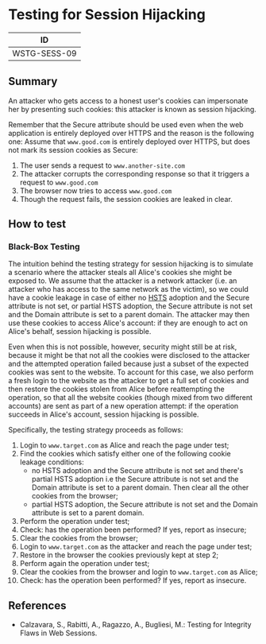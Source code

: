 # Testing for Session Hijacking

|ID          |
|------------|
|WSTG-SESS-09|

## Summary

An attacker who gets access to a honest user's cookies can impersonate her by presenting such cookies: this attacker is known as session hijacking.

Remember that the Secure attribute should be used even when the web application is entirely deployed over HTTPS and the reason is the following one:
Assume that `www.good.com` is entirely deployed over HTTPS, but does not mark its session cookies as Secure:

1. The user sends a request to `www.another-site.com`
2. The attacker corrupts the corresponding response so that it triggers a request to `www.good.com`
3. The browser now tries to access `www.good.com`
4. Though the request fails, the session cookies are leaked in clear.

## How to test

### Black-Box Testing

The intuition behind the testing strategy for session hijacking is to simulate a scenario where the attacker steals all Alice's cookies she might be exposed to. We assume that the attacker is a network attacker (i.e. an attacker who has access to the same network as the victim), so we could have a cookie leakage in case of either no [HSTS](https://en.wikipedia.org/wiki/HTTP_Strict_Transport_Security) adoption and the Secure attribute is not set, or partial HSTS adoption, the Secure attribute is not set and the Domain attribute is set to a parent domain. The attacker may then use these cookies to access Alice's account: if they are enough to act on Alice's behalf, session hijacking is possible.

Even when this is not possible, however, security might still be at risk, because it might be that not all the cookies were disclosed to the attacker and the attempted operation failed because just a subset of the expected cookies was sent to the website. To account for this case, we also perform a fresh login to the website as the attacker to get a full set of cookies and then restore the cookies stolen from Alice before reattempting the operation, so that all the website cookies (though mixed from two different accounts) are sent as part of a new operation attempt: if the operation succeeds in Alice's account, session hijacking is possible.

Specifically, the testing strategy proceeds as follows:

1. Login to `www.target.com` as Alice and reach the page under test;
2. Find the cookies which satisfy either one of the following cookie leakage conditions:
    * no HSTS adoption and the Secure attribute is not set and there's partial HSTS adoption i.e the Secure attribute is not set and the Domain attribute is set to a parent domain. Then clear all the other cookies from the browser;
    * partial HSTS adoption, the Secure attribute is not set and the Domain attribute is set to a parent domain.
3. Perform the operation under test;
4. Check: has the operation been performed? If yes, report as insecure;
5. Clear the cookies from the browser;
6. Login to `www.target.com` as the attacker and reach the page under test;
7. Restore in the browser the cookies previously kept at step 2;
8. Perform again the operation under test;
9. Clear the cookies from the browser and login to `www.target.com` as Alice;
10. Check: has the operation been performed? If yes, report as insecure.

## References

- Calzavara, S., Rabitti, A., Ragazzo, A., Bugliesi, M.: Testing for Integrity Flaws in Web Sessions.
